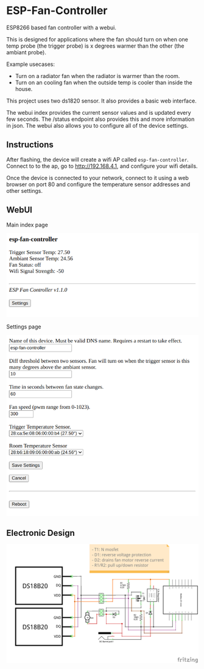 # ESP-Fan-Controller

ESP8266 based fan controller with a webui. 

This is designed for applications where the fan should turn on when one temp probe (the trigger probe) is x degrees warmer than the other (the ambiant probe). 

Example usecases:
* Turn on a radiator fan when the radiator is warmer than the room.
* Turn on an cooling fan when the outside temp is cooler than inside the house.

This project uses two ds1820 sensor. It also provides a basic web interface. 

The webui index provides the current sensor values and is updated every few seconds. The /status endpoint also provides this and more information in json.
The webui also allows you to configure all of the device settings.


## Instructions

After flashing, the device will create a wifi AP called `esp-fan-controller`. Connect to to the ap, go to http://192.168.4.1, and configure your wifi details.

Once the device is connected to your network, connect to it using a web browser on port 80 and configure the temperature sensor addresses and other settings. 


## WebUI
Main index page

![index](images/webui_index.png)

Settings page

![settings](images/webui_settings.png)

## Electronic Design

![schematic](images/schematic.png)

